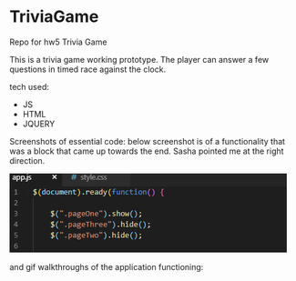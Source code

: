 # TriviaGame
Repo for hw5 Trivia Game


This is a trivia game working prototype. The player can answer a few questions in timed race against the clock.

tech used:
  
  * JS
  * HTML
  * JQUERY
  
    
   Screenshots of essential code: below screenshot is of a functionality that was a block that came up towards the end. Sasha pointed me at the right direction.
  
  ![essential code](assets/images/essential-code.png "Optional Title")

   and gif walkthroughs of the application functioning: 
